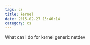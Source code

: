 ```yaml
---
tags: cs
title: kernel
date: 2015-02-27 15:46:14
category: cs
---
```

What can I do for kernel
generic
netdev
